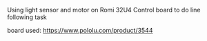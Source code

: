 Using light sensor and motor on Romi 32U4 Control board to do line following task

board used: https://www.pololu.com/product/3544
